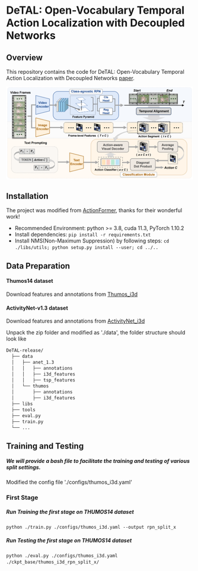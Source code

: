 # DeTAL: Open-Vocabulary Temporal Action Localization with Decoupled Networks

## Overview

This repository contains the code for DeTAL: Open-Vocabulary Temporal Action Localization with Decoupled Networks [paper](https://www.baidu.com). 

![Overview](./assets/overview.png)

## Installation
The project was modified from [ActionFormer](https://github.com/happyharrycn/actionformer_release), thanks for their wonderful work!

+ Recommended Environment: python >= 3.8, cuda 11.3, PyTorch 1.10.2
+ Install dependencies: `pip install -r requirements.txt`
+ Install NMS(Non-Maximum Suppression) by following steps:
  `cd ./libs/utils; python setup.py install --user; cd ../..`

## Data Preparation
#### Thumos14 dataset
Download features and annotations from [Thumos_i3d](https://github.com/happyharrycn/actionformer_release/tree/main)

#### ActivityNet-v1.3 dataset
Download features and annotations from [ActivityNet_i3d](https://github.com/happyharrycn/actionformer_release/tree/main)

Unpack the zip folder and modified as './data', the folder structure should look like

```
DeTAL-release/
  ├── data
  │   ├── anet_1.3
  │   │   ├── annotations
  │   │   ├── i3d_features
  │   │   ├── tsp_features
  │   └── thumos
  │       ├── annotations
  │       ├── i3d_features
  ├── libs
  ├── tools
  ├── eval.py
  ├── train.py
  └── ...
```


## Training and Testing
##### We will provide a bash file to facilitate the training and testing of various split settings.

Modified the config file './configs/thumos_i3d.yaml'

### First Stage
##### Run Training the first stage on THUMOS14 dataset

`python ./train.py ./configs/thumos_i3d.yaml --output rpn_split_x`

##### Run Testing the first stage on THUMOS14 dataset

`python ./eval.py ./configs/thumos_i3d.yaml ./ckpt_base/thumos_i3d_rpn_split_x/`
